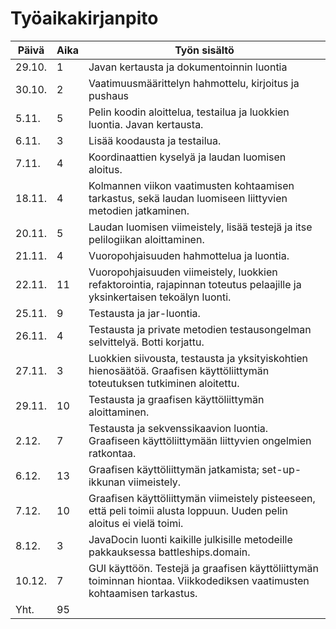 # Työaikakirjanpito

Päivä | Aika | Työn sisältö
----- | ---- | ------------
29.10. | 1 | Javan kertausta ja dokumentoinnin luontia
30.10. | 2 | Vaatimuusmäärittelyn hahmottelu, kirjoitus ja pushaus
5.11. | 5 | Pelin koodin aloittelua, testailua ja luokkien luontia. Javan kertausta.
6.11. | 3 | Lisää koodausta ja testailua.
7.11. | 4 | Koordinaattien kyselyä ja laudan luomisen aloitus.
18.11. | 4 | Kolmannen viikon vaatimusten kohtaamisen tarkastus, sekä laudan luomiseen liittyvien metodien jatkaminen.
20.11. | 5 | Laudan luomisen viimeistely, lisää testejä ja itse pelilogiikan aloittaminen.
21.11. | 4 | Vuoropohjaisuuden hahmottelua ja luontia.
22.11. | 11 | Vuoropohjaisuuden viimeistely, luokkien refaktorointia, rajapinnan toteutus pelaajille ja yksinkertaisen tekoälyn luonti.
25.11. | 9 | Testausta ja jar-luontia.
26.11. | 4 | Testausta ja private metodien testausongelman selvittelyä. Botti korjattu.
27.11. | 3 | Luokkien siivousta, testausta ja yksityiskohtien hienosäätöä. Graafisen käyttöliittymän toteutuksen tutkiminen aloitettu.
29.11. | 10 | Testausta ja graafisen käyttöliittymän aloittaminen.
2.12. | 7 | Testausta ja sekvenssikaavion luontia. Graafiseen käyttöliittymään liittyvien ongelmien ratkontaa.
6.12. | 13 | Graafisen käyttöliittymän jatkamista; set-up-ikkunan viimeistely.
7.12. | 10 | Graafisen käyttöliittymän viimeistely pisteeseen, että peli toimii alusta loppuun. Uuden pelin aloitus ei vielä toimi.
8.12. | 3 | JavaDocin luonti kaikille julkisille metodeille pakkauksessa battleships.domain.
10.12. | 7 | GUI käyttöön. Testejä ja graafisen käyttöliittymän toiminnan hiontaa. Viikkodediksen vaatimusten kohtaamisen tarkastus.
Yht. | 95 | 
